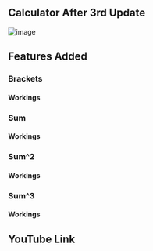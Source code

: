 
## Calculator After 3rd Update ##


![image](https://github.com/Riddhiman2005/Making-my-Own-Calculator/assets/130882317/4204eba1-239a-489d-a869-f3e9215abf88)


## Features Added ###


### Brackets ###

#### Workings ####


###  Sum ###

#### Workings ####

### Sum^2 ###

#### Workings ####

###  Sum^3 ###

#### Workings ####


## YouTube Link ##
